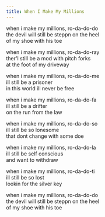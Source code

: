 ```yaml
---
title: When I Make My Millions
---
```


when i make my millions, ro-da-do-do  
the devil will still be steppn on the heel  
of my shoe with his toe  

when i make my millions, ro-da-do-ray  
ther'l still be a mod with pitch forks  
at the foot of my driveway  

when i make my millions, ro-da-do-me  
ill still be a prisoner  
in this world ill never be free  

when i make my millions, ro-da-do-fa  
ill still be a drifter  
on the run from the law  

when i make my millions, ro-da-do-so  
ill still be so lonesome  
that dont change with some doe  

when i make my millions, ro-da-do-la  
ill still be self conscious  
and want to withdraw  

when i make my millions, ro-da-do-ti  
ill still be so lost  
lookin for the silver key  

when i make my millions, ro-da-do-do  
the devil will still be steppn on the heel  
of my shoe with his toe  
